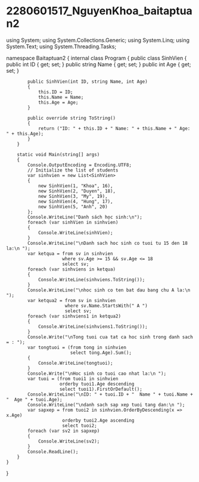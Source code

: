 # 2280601517_NguyenKhoa_baitaptuan2
using System;
using System.Collections.Generic;
using System.Linq;
using System.Text;
using System.Threading.Tasks;


namespace Baitaptuan2
{
    internal class Program
    {
        public class SinhVien
        {
            public int ID { get; set; }
            public string Name { get; set; }
            public int Age { get; set; }

            public SinhVien(int ID, string Name, int Age)
            {
                this.ID = ID;
                this.Name = Name;
                this.Age = Age;
            }

            public override string ToString()
            {
                return ("ID: " + this.ID + " Name: " + this.Name + " Age: " + this.Age);
            }
        }

        static void Main(string[] args)
        {
            Console.OutputEncoding = Encoding.UTF8;
            // Initialize the list of students
            var sinhvien = new List<SinhVien>
            {
                new SinhVien(1, "Khoa", 16),
                new SinhVien(2, "Duyen", 18),
                new SinhVien(3, "My", 19),
                new SinhVien(4, "Hung", 17),
                new SinhVien(5, "Anh", 20)
            };
            Console.WriteLine("Danh sách học sinh:\n");
            foreach (var sinhVien in sinhvien)
            {
                Console.WriteLine(sinhVien);
            }
            Console.WriteLine("\nDanh sach hoc sinh co tuoi tu 15 den 18 la:\n ");
            var ketqua = from sv in sinhvien
                         where sv.Age >= 15 && sv.Age <= 18
                         select sv;
            foreach (var sinhviens in ketqua)
            {
                Console.WriteLine(sinhviens.ToString());
            }
            Console.WriteLine("\nhoc sinh co ten bat dau bang chu A la:\n ");
            var ketqua2 = from sv in sinhvien
                          where sv.Name.StartsWith(" A ")
                          select sv;
            foreach (var sinhviens1 in ketqua2)
            {
                Console.WriteLine(sinhviens1.ToString());
            }
            Console.Write("\nTong tuoi cua tat ca hoc sinh trong danh sach = : ");
            var tongtuoi = (from tong in sinhvien
                            select tong.Age).Sum();
            {
                Console.WriteLine(tongtuoi);
            }
            Console.Write("\nHoc sinh co tuoi cao nhat la:\n ");
            var tuoi = (from tuoi1 in sinhvien
                        orderby tuoi1.Age descending
                        select tuoi1).FirstOrDefault();
            Console.WriteLine("\nID: " + tuoi.ID + "  Name " + tuoi.Name + "  Age " + tuoi.Age);
            Console.WriteLine("\ndanh sach sap xep tuoi tang dan:\n ");
            var sapxep = from tuoi2 in sinhvien.OrderByDescending(x => x.Age)
                         orderby tuoi2.Age ascending
                         select tuoi2;
            foreach (var sv2 in sapxep)
            {
                Console.WriteLine(sv2);
            }
            Console.ReadLine();
        }
    }
}
